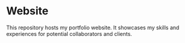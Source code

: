 # Website
This repository hosts my portfolio website. It showcases my skills and experiences for potential collaborators and clients.
